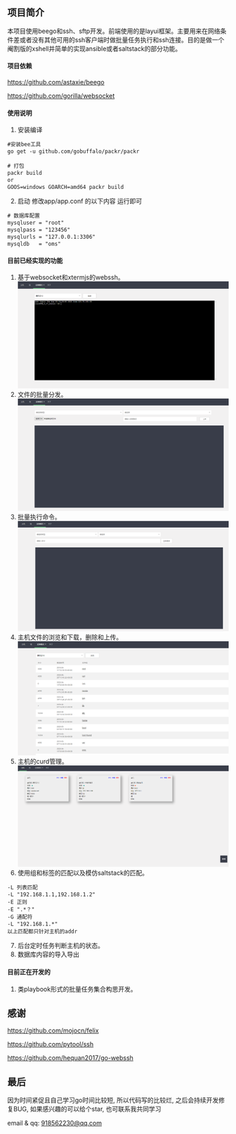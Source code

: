 ## 项目简介

​本项目使用beego和ssh、sftp开发。前端使用的是layui框架。主要用来在网络条件差或者没有其他可用的ssh客户端时做批量任务执行和ssh连接。目的是做一个阉割版的xshell并简单的实现ansible或者saltstack的部分功能。

#### 项目依赖
https://github.com/astaxie/beego

https://github.com/gorilla/websocket

#### 使用说明
1. 安装编译
```shell script
#安装bee工具
go get -u github.com/gobuffalo/packr/packr

# 打包
packr build
or
GOOS=windows GOARCH=amd64 packr build
```

2. 启动 修改app/app.conf 的以下内容 运行即可
```shell script
# 数据库配置
mysqluser = "root"
mysqlpass = "123456"
mysqlurls = "127.0.0.1:3306"
mysqldb   = "oms"
```

#### 目前已经实现的功能

1. 基于websocket和xtermjs的webssh。
![image](./images/ssh.png)
2. 文件的批量分发。
![image](./images/file.png)
3. 批量执行命令。
![image](./images/shell.png)
4. 主机文件的浏览和下载，删除和上传。
![image](./images/browse.png)
5. 主机的curd管理。
![image](./images/hosts.png)
6. 使用组和标签的匹配以及模仿saltstack的匹配。
```shell script
-L 列表匹配
-L "192.168.1.1,192.168.1.2"
-E 正则
-E ".*？"
-G 通配符
-L "192.168.1.*"
以上匹配都只针对主机的addr
```
7. 后台定时任务判断主机的状态。
8. 数据库内容的导入导出

#### 目前正在开发的

1. 类playbook形式的批量任务集合构思开发。

## 感谢
https://github.com/mojocn/felix

https://github.com/pytool/ssh

https://github.com/hequan2017/go-webssh

## 最后
因为时间紧促且自己学习go时间比较短, 所以代码写的比较烂, 之后会持续开发修复BUG, 如果感兴趣的可以给个star, 也可联系我共同学习

email & qq: 918562230@qq.com